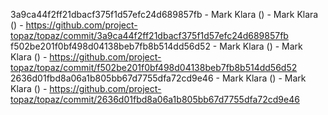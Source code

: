 3a9ca44f2ff21dbacf375f1d57efc24d689857fb - Mark Klara () - Mark Klara () - https://github.com/project-topaz/topaz/commit/3a9ca44f2ff21dbacf375f1d57efc24d689857fb
f502be201f0bf498d04138beb7fb8b514dd56d52 - Mark Klara () - Mark Klara () - https://github.com/project-topaz/topaz/commit/f502be201f0bf498d04138beb7fb8b514dd56d52
2636d01fbd8a06a1b805bb67d7755dfa72cd9e46 - Mark Klara () - Mark Klara () - https://github.com/project-topaz/topaz/commit/2636d01fbd8a06a1b805bb67d7755dfa72cd9e46
